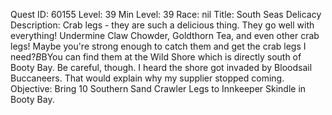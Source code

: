 Quest ID: 60155
Level: 39
Min Level: 39
Race: nil
Title: South Seas Delicacy
Description: Crab legs - they are such a delicious thing. They go well with everything! Undermine Claw Chowder, Goldthorn Tea, and even other crab legs! Maybe you're strong enough to catch them and get the crab legs I need?$B$BYou can find them at the Wild Shore which is directly south of Booty Bay. Be careful, though. I heard the shore got invaded by Bloodsail Buccaneers. That would explain why my supplier stopped coming.
Objective: Bring 10 Southern Sand Crawler Legs to Innkeeper Skindle in Booty Bay.
